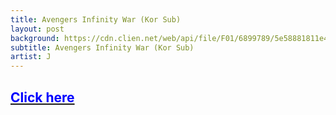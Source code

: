 ```yaml
---
title: Avengers Infinity War (Kor Sub)
layout: post
background: https://cdn.clien.net/web/api/file/F01/6899789/5e58881811e442.jpg?w=780&h=30000&gif=true
subtitle: Avengers Infinity War (Kor Sub)
artist: J
---
```


## <a href="https://drive.google.com/file/d/1pviJRBnnj_OH3Kbm4X0MEzSlWsc9Cbas/view?usp=sharing"><span style="color:blue">Click here</span>

<br />